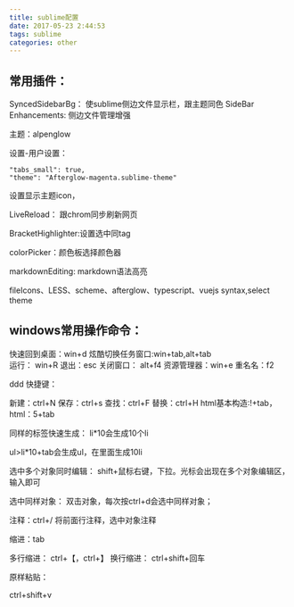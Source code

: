 ```yaml
---
title: sublime配置
date: 2017-05-23 2:44:53
tags: sublime
categories: other
---
```


<div><!-- more--></div>

## 常用插件：
SyncedSidebarBg： 使sublime侧边文件显示栏，跟主题同色
Side​Bar​Enhancements: 侧边文件管理增强

主题：alpenglow

设置-用户设置：
    
    "tabs_small": true,
    "theme": "Afterglow-magenta.sublime-theme"
设置显示主题icon，

LiveReload： 跟chrom同步刷新网页

BracketHighlighter:设置选中同tag

colorPicker：颜色板选择颜色器

markdownEditing: markdown语法高亮

fileIcons、LESS、scheme、afterglow、typescript、vuejs syntax,select theme
## windows常用操作命令：

快速回到桌面：win+d
炫酷切换任务窗口:win+tab,alt+tab	
运行： win+R
退出：esc
关闭窗口： alt+f4
资源管理器：win+e
重名名：f2



ddd
快捷键：

新建：ctrl+N
保存：ctrl+s
查找：ctrl+F
替换：ctrl+H
html基本构造:!+tab，html：5+tab

同样的标签快速生成：
li*10会生成10个li

ul>li*10+tab会生成ul，在里面生成10li

选中多个对象同时编辑：
shift+鼠标右键，下拉。光标会出现在多个对象编辑区，输入即可


选中同样对象：
双击对象，每次按ctrl+d会选中同样对象；


注释：ctrl+/
将前面行注释，选中对象注释

缩进：tab

多行缩进： ctrl+【，ctrl+】
换行缩进： ctrl+shift+回车

原样粘贴：

ctrl+shift+v

